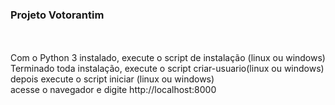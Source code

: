 ### Projeto Votorantim
<br><br>
Com o Python 3 instalado, execute o script de instalação (linux ou windows)<br>
Terminado toda instalação, execute o script criar-usuario(linux ou windows)<br>
depois execute o script iniciar (linux ou windows)<br>
acesse o navegador e digite http://localhost:8000
